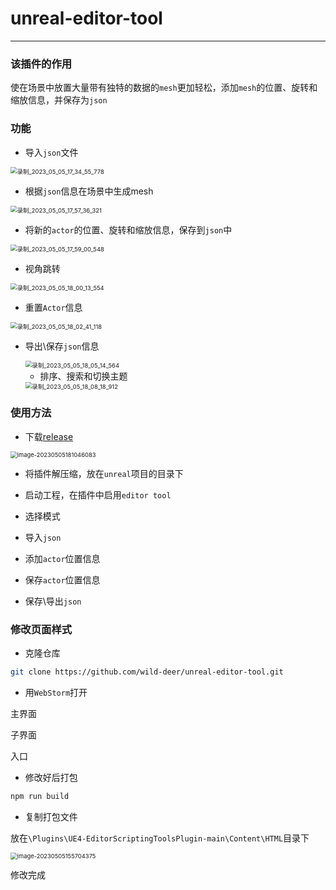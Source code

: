 # unreal-editor-tool

---

### 该插件的作用

使在场景中放置大量带有独特的数据的`mesh`更加轻松，添加`mesh`的位置、旋转和缩放信息，并保存为`json`

### 功能

* 导入`json`文件

<img src="https://jeremy233.oss-cn-beijing.aliyuncs.com/img1/%E5%BD%95%E5%88%B6_2023_05_05_17_34_55_778.gif" alt="录制_2023_05_05_17_34_55_778" style="zoom:67%;" />

* 根据`json`信息在场景中生成mesh

<img src="https://jeremy233.oss-cn-beijing.aliyuncs.com/img1/%E5%BD%95%E5%88%B6_2023_05_05_17_57_36_321.gif" alt="录制_2023_05_05_17_57_36_321" style="zoom: 67%;" />

* 将新的`actor`的位置、旋转和缩放信息，保存到`json`中

<img src="https://jeremy233.oss-cn-beijing.aliyuncs.com/img1/%E5%BD%95%E5%88%B6_2023_05_05_17_59_00_548.gif" alt="录制_2023_05_05_17_59_00_548" style="zoom:67%;" />

* 视角跳转

<img src="https://jeremy233.oss-cn-beijing.aliyuncs.com/img1/%E5%BD%95%E5%88%B6_2023_05_05_18_00_13_554.gif" alt="录制_2023_05_05_18_00_13_554" style="zoom:67%;" />

* 重置`Actor`信息

<img src="https://jeremy233.oss-cn-beijing.aliyuncs.com/img1/%E5%BD%95%E5%88%B6_2023_05_05_18_02_41_118.gif" alt="录制_2023_05_05_18_02_41_118" style="zoom:67%;" />

* 导出\保存`json`信息

  <img src="https://jeremy233.oss-cn-beijing.aliyuncs.com/img1/%E5%BD%95%E5%88%B6_2023_05_05_18_05_14_564.gif" alt="录制_2023_05_05_18_05_14_564" style="zoom:67%;" />

  + 排序、搜索和切换主题

  <img src="https://jeremy233.oss-cn-beijing.aliyuncs.com/img1/%E5%BD%95%E5%88%B6_2023_05_05_18_08_18_912.gif" alt="录制_2023_05_05_18_08_18_912" style="zoom:67%;" />

### 使用方法

* 下载[release](https://github.com/wild-deer/unreal-editor-tool/releases)

<img src="https://jeremy233.oss-cn-beijing.aliyuncs.com/img1/image-20230505181046083.png" alt="image-20230505181046083" style="zoom: 67%;" />

* 将插件解压缩，放在`unreal`项目的目录下



* 启动工程，在插件中启用`editor tool`
* 选择模式
* 导入`json`
* 添加`actor`位置信息
* 保存`actor`位置信息
* 保存\导出`json`

### 修改页面样式

* 克隆仓库

```bash
git clone https://github.com/wild-deer/unreal-editor-tool.git
```

* 用`WebStorm`打开

主界面

子界面

入口

* 修改好后打包

```bash
npm run build
```

* 复制打包文件

放在`\Plugins\UE4-EditorScriptingToolsPlugin-main\Content\HTML`目录下

<img src="https://jeremy233.oss-cn-beijing.aliyuncs.com/img1/image-20230505155704375.png" alt="image-20230505155704375" style="zoom: 67%;" />

修改完成
